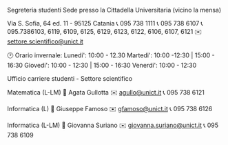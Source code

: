 Segreteria studenti
Sede presso la Cittadella Universitaria (vicino la mensa)

Via S. Sofia, 64 ed. 11 - 95125 Catania
📞 095 738 1111
📞 095 738 6107
📞 095.7386103, 6119, 6109, 6125, 6129, 6123, 6122, 6106, 6107, 6121
✉️ settore.scientifico@unict.it

🕑 Orario invernale:
Lunedi': 10:00 - 12.30
Martedi': 10:00 -12:30 | 15:00 - 16:30
Giovedi': 10:00 - 12:30 | 15:00 - 16:30
Venerdi': 10:00 - 12:30


Ufficio carriere studenti - Settore scientifico

Matematica (L-LM)
👤 Agata Gullotta
✉️ agullo@unict.it
📞 095 738 6121

Informatica (L)
👤 Giuseppe Famoso
✉️ gfamoso@unict.it
📞 095 738 6126

Informatica (L-LM)
👤 Giovanna Suriano
✉️ giovanna.suriano@unict.it
📞 095 738 6109
